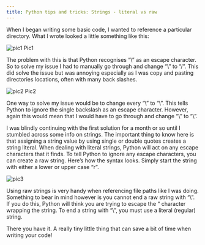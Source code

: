 ```yaml
---
title: Python tips and tricks: Strings - literal vs raw
---
```

When I began writing some basic code, I wanted to reference a particular directory. What I wrote looked a little something like this:

![pic1](/blog/img/pic1.png "string with escape characters")
Pic1

The problem with this is that Python recognises “\” as an escape character. So to solve my issue I had to manually go through and change “\” to “/”. This did solve the issue but was annoying especially as I was copy and pasting directories locations, often with many back slashes.

![pic2](/blog/img/pic2.png "edited literal string")
Pic2

One way to solve my issue would be to change every “\” to “\\”. This tells Python to ignore the single backslash as an escape character. However, again this would mean that I would have to go through and change “\” to “\\”.

I was blindly continuing with the first solution for a month or so until I stumbled across some info on strings. The important thing to know here is that assigning a string value by using single or double quotes creates a string literal. When dealing with literal strings, Python will act on any escape characters that it finds. To tell Python to ignore any escape characters, you can create a raw string. Here’s how the syntax looks. Simply start the string with either a lower or upper case “r”.

![pic3](/blog/img/pic3.png "literal and raw strings")

Using raw strings is very handy when referencing file paths like I was doing. Something to bear in mind however is you cannot end a raw string with “\”. If you do this, Python will think you are trying to escape the “ character wrapping the string. To end a string with “\”, you must use a literal (regular) string. 

There you have it. A really tiny little thing that can save a bit of time when writing your code!

